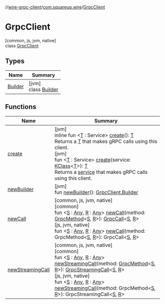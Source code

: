 //[wire-grpc-client](../../../index.md)/[com.squareup.wire](../index.md)/[GrpcClient](index.md)

# GrpcClient

[common, js, jvm, native]\
class [GrpcClient](index.md)

## Types

| Name | Summary |
|---|---|
| [Builder](-builder/index.md) | [jvm]<br>class [Builder](-builder/index.md) |

## Functions

| Name | Summary |
|---|---|
| [create](create.md) | [jvm]<br>inline fun &lt;[T](create.md) : Service&gt; [create](create.md)(): [T](create.md)<br>Returns a [T](create.md) that makes gRPC calls using this client.<br>[jvm]<br>fun &lt;[T](create.md) : Service&gt; [create](create.md)(service: [KClass](https://kotlinlang.org/api/latest/jvm/stdlib/kotlin.reflect/-k-class/index.html)&lt;[T](create.md)&gt;): [T](create.md)<br>Returns a [service](create.md) that makes gRPC calls using this client. |
| [newBuilder](new-builder.md) | [jvm]<br>fun [newBuilder](new-builder.md)(): [GrpcClient.Builder](-builder/index.md) |
| [newCall](new-call.md) | [common, js, jvm, native]<br>[common]<br>fun &lt;[S](new-call.md) : [Any](https://kotlinlang.org/api/latest/jvm/stdlib/kotlin/-any/index.html), [R](new-call.md) : [Any](https://kotlinlang.org/api/latest/jvm/stdlib/kotlin/-any/index.html)&gt; [newCall](new-call.md)(method: [GrpcMethod](../-grpc-method/index.md)&lt;[S](new-call.md), [R](new-call.md)&gt;): [GrpcCall](../-grpc-call/index.md)&lt;[S](new-call.md), [R](new-call.md)&gt;<br>[js, jvm, native]<br>fun &lt;[S](new-call.md) : [Any](https://kotlinlang.org/api/latest/jvm/stdlib/kotlin/-any/index.html), [R](new-call.md) : [Any](https://kotlinlang.org/api/latest/jvm/stdlib/kotlin/-any/index.html)&gt; [newCall](new-call.md)(method: GrpcMethod&lt;[S](new-call.md), [R](new-call.md)&gt;): GrpcCall&lt;[S](new-call.md), [R](new-call.md)&gt; |
| [newStreamingCall](new-streaming-call.md) | [common, js, jvm, native]<br>[common]<br>fun &lt;[S](new-streaming-call.md) : [Any](https://kotlinlang.org/api/latest/jvm/stdlib/kotlin/-any/index.html), [R](new-streaming-call.md) : [Any](https://kotlinlang.org/api/latest/jvm/stdlib/kotlin/-any/index.html)&gt; [newStreamingCall](new-streaming-call.md)(method: [GrpcMethod](../-grpc-method/index.md)&lt;[S](new-streaming-call.md), [R](new-streaming-call.md)&gt;): [GrpcStreamingCall](../-grpc-streaming-call/index.md)&lt;[S](new-streaming-call.md), [R](new-streaming-call.md)&gt;<br>[js, jvm, native]<br>fun &lt;[S](new-streaming-call.md) : [Any](https://kotlinlang.org/api/latest/jvm/stdlib/kotlin/-any/index.html), [R](new-streaming-call.md) : [Any](https://kotlinlang.org/api/latest/jvm/stdlib/kotlin/-any/index.html)&gt; [newStreamingCall](new-streaming-call.md)(method: GrpcMethod&lt;[S](new-streaming-call.md), [R](new-streaming-call.md)&gt;): GrpcStreamingCall&lt;[S](new-streaming-call.md), [R](new-streaming-call.md)&gt; |
